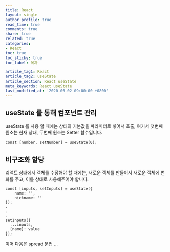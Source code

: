 ```yaml
---
title: React
layout: single
author_profile: true
read_time: true
comments: true
share: true
related: true
categories:
- React
toc: true
toc_sticky: true
toc_label: 목차

article_tag1: React
article_tag2: useState 
article_section: React useState
meta_keywords: React useState
last_modified_at: '2020-06-02 09:00:00 +0800'
---
```


## useState 를 통해 컴포넌트 관리
useState 를 사용 할 때에는 상태의 기본값을 파라미터로 넣어서 호출, 여기서 첫번째 원소는 현재 상태, 두번째 원소는 Setter 함수입니다.

```
const [number, setNumber] = useState(0);
```

## 비구조화 할당
리액트 상태에서 객체를 수정해야 할 때에는, 새로운 객체를 만들어서 새로운 객체에 변화를 주고, 이를 상태로 사용해주어야 합니다.
```
const [inputs, setInputs] = useState({
    name: '',
    nickname: ''
});
.
.
.
setInputs({
  ...inputs,
  [name]: value
});
```
이어 다음은 spread 문법 ...
